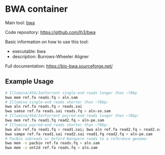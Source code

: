 # BWA container

Main tool: [bwa](https://bio-bwa.sourceforge.net/)

Code repository: https://github.com/lh3/bwa

Basic information on how to use this tool:

- executable: bwa
- description: Burrows-Wheeler Aligner

Full documentation: https://bio-bwa.sourceforge.net/

## Example Usage

```bash
# Illumina/454/IonTorrent single-end reads longer than ~70bp
bwa mem ref.fa reads.fq > aln.sam
# Illumina single-end reads shorter than ~70bp:
bwa aln ref.fa reads.fq > reads.sai
bwa samse ref.fa reads.sai reads.fq > aln-se.sam
# Illumina/454/IonTorrent paired-end reads longer than ~70bp:
bwa mem ref.fa read1.fq read2.fq > aln-pe.sam
# Illumina paired-end reads shorter than ~70bp:
bwa aln ref.fa read1.fq > read1.sai; bwa aln ref.fa read2.fq > read2.sai
bwa sampe ref.fa read1.sai read2.sai read1.fq read2.fq > aln-pe.sam
# PacBio subreads or Oxford Nanopore reads to a reference genome:
bwa mem -x pacbio ref.fa reads.fq > aln.sam
bwa mem -x ont2d ref.fa reads.fq > aln.sam
```
